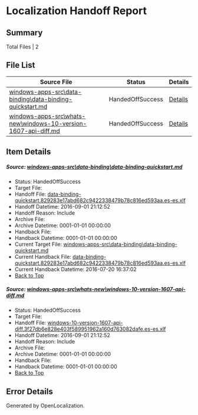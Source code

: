 # <a name='report-top'></a> Localization Handoff Report

## Summary
 Total Files | 2

## File List
 Source File | Status | Details 
 ----------- | ------ | ------- 
 [windows-apps-src\data-binding\data-binding-quickstart.md](https://github.com/Microsoft/windows-apps/blob/e89580ef62d5d6ae095aa27628181181aaac9666/windows-apps-src/data-binding/data-binding-quickstart.md) | HandedOffSuccess | [Details](#d452751fd4ab0cc422c3eae94507923440ec45df3205)
 [windows-apps-src\whats-new\windows-10-version-1607-api-diff.md](https://github.com/Microsoft/windows-apps/blob/8b64cb00c5c06e6dc5a8ee4751e45ba1a5c1e65e/windows-apps-src/whats-new/windows-10-version-1607-api-diff.md) | HandedOffSuccess | [Details](#20e3a37428f2c4c918d0b6f10dfca2e6f02cf41b7998)

## Item Details
##### <a name='d452751fd4ab0cc422c3eae94507923440ec45df3205'></a> Source: [windows-apps-src\data-binding\data-binding-quickstart.md](https://github.com/Microsoft/windows-apps/blob/e89580ef62d5d6ae095aa27628181181aaac9666/windows-apps-src/data-binding/data-binding-quickstart.md)
* Status: HandedOffSuccess
* Target File: 
* Handoff File: [data-binding-quickstart.829283e17abd682c9422338479b78c816ed593aa.es-es.xlf](https://github.com/Microsoft/WDG.handoff/blob/708d24c5fc13f0b77a5f3bad8b9f58bc581a3a9a/ol-handoff/Microsoft/windows-apps.es-es/master/data-binding-quickstart.829283e17abd682c9422338479b78c816ed593aa.es-es.xlf)
* Handoff Datetime: 2016-09-01 21:12:52
* Handoff Reason: Include
* Archive File: 
* Archive Datetime: 0001-01-01 00:00:00
* Handback File: 
* Handback Datetime: 0001-01-01 00:00:00
* Current Target File: [windows-apps-src\data-binding\data-binding-quickstart.md](https://github.com/Microsoft/windows-apps.es-es/blob/ae25724f2c2f0d2747098f5df2f0d64c8f04d5a1/windows-apps-src/data-binding/data-binding-quickstart.md)
* Current Handback File: [data-binding-quickstart.829283e17abd682c9422338479b78c816ed593aa.es-es.xlf](https://github.com/Microsoft/WDG.handback/blob/9646d4157c932fa06798caec79eed2dd516cb04b/ol-handback/Microsoft/windows-apps.es-es/master/data-binding-quickstart.829283e17abd682c9422338479b78c816ed593aa.es-es.xlf)
* Current Handback Datetime: 2016-07-20 16:37:02
* [Back to Top](#report-top)

##### <a name='20e3a37428f2c4c918d0b6f10dfca2e6f02cf41b7998'></a> Source: [windows-apps-src\whats-new\windows-10-version-1607-api-diff.md](https://github.com/Microsoft/windows-apps/blob/8b64cb00c5c06e6dc5a8ee4751e45ba1a5c1e65e/windows-apps-src/whats-new/windows-10-version-1607-api-diff.md)
* Status: HandedOffSuccess
* Target File: 
* Handoff File: [windows-10-version-1607-api-diff.3f27db6e828e403f589951962a160d763082dafe.es-es.xlf](https://github.com/Microsoft/WDG.handoff/blob/708d24c5fc13f0b77a5f3bad8b9f58bc581a3a9a/ol-handoff/Microsoft/windows-apps.es-es/master/windows-10-version-1607-api-diff.3f27db6e828e403f589951962a160d763082dafe.es-es.xlf)
* Handoff Datetime: 2016-09-01 21:12:52
* Handoff Reason: Include
* Archive File: 
* Archive Datetime: 0001-01-01 00:00:00
* Handback File: 
* Handback Datetime: 0001-01-01 00:00:00
* [Back to Top](#report-top)


## Error Details

Generated by OpenLocalization.
